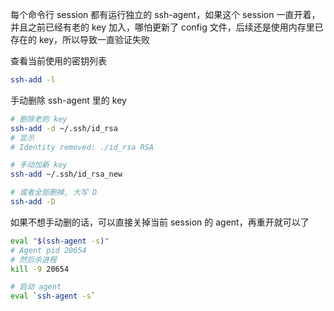 每个命令行 session 都有运行独立的 ssh-agent，如果这个 session 一直开着，并且之前已经有老的 key 加入，哪怕更新了 config 文件，后续还是使用内存里已存在的 key，所以导致一直验证失败

查看当前使用的密钥列表

```bash
ssh-add -l
```

手动删除 ssh-agent 里的 key

```bash
# 删除老的 key
ssh-add -d ~/.ssh/id_rsa
# 显示
# Identity removed: ./id_rsa RSA

# 手动加新 key
ssh-add ~/.ssh/id_rsa_new

# 或者全部删掉, 大写 D
ssh-add -D
```

如果不想手动删的话，可以直接关掉当前 session 的 agent，再重开就可以了

```bash
eval "$(ssh-agent -s)"
# Agent pid 20654
# 然后杀进程
kill -9 20654

# 启动 agent
eval `ssh-agent -s`
```

